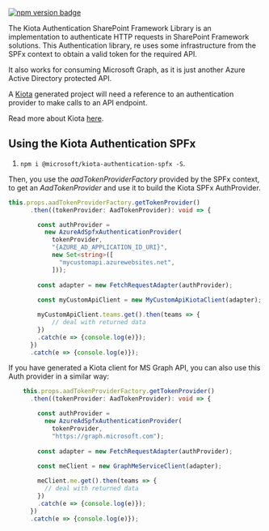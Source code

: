 [![npm version badge](https://img.shields.io/npm/v/@microsoft/kiota-authentication-spfx?color=blue)](https://www.npmjs.com/package/@microsoft/kiota-authentication-spfx)

The Kiota Authentication SharePoint Framework Library is an implementation to authenticate HTTP requests in SharePoint Framework solutions. This Authentication library, re uses some infrastructure from the SPFx context to obtain a valid token for the required API.

It also works for consuming Microsoft Graph, as it is just another Azure Active Directory protected API.

A [Kiota](https://github.com/microsoft/kiota) generated project will need a reference to an authentication provider to make calls to an API endpoint.

Read more about Kiota [here](https://github.com/microsoft/kiota/blob/main/README.md).

## Using the Kiota Authentication SPFx

1. `npm i @microsoft/kiota-authentication-spfx -S`.

Then, you use the _aadTokenProviderFactory_ provided by the SPFx context, to get an _AadTokenProvider_ and use it to build the Kiota SPFx AuthProvider.

```ts
this.props.aadTokenProviderFactory.getTokenProvider()
      .then((tokenProvider: AadTokenProvider): void => {

        const authProvider =
          new AzureAdSpfxAuthenticationProvider(
            tokenProvider, 
            "{AZURE_AD_APPLICATION_ID_URI}",
            new Set<string>([
              "mycustomapi.azurewebsites.net",              
            ]));
        
        const adapter = new FetchRequestAdapter(authProvider);
        
        const myCustomApiClient = new MyCustomApiKiotaClient(adapter);

        myCustomApiClient.teams.get().then(teams => {
            // deal with returned data
        })
        .catch(e => {console.log(e)});
      })
      .catch(e => {console.log(e)});
```

If you have generated a Kiota client for MS Graph API, you can also use this Auth provider in a similar way:

```ts
    this.props.aadTokenProviderFactory.getTokenProvider()
      .then((tokenProvider: AadTokenProvider): void => {

        const authProvider =
          new AzureAdSpfxAuthenticationProvider(
            tokenProvider, 
            "https://graph.microsoft.com");
        
        const adapter = new FetchRequestAdapter(authProvider);
        
        const meClient = new GraphMeServiceClient(adapter);

        meClient.me.get().then(teams => {
          // deal with returned data
        })
        .catch(e => {console.log(e)});
      })
      .catch(e => {console.log(e)});
```